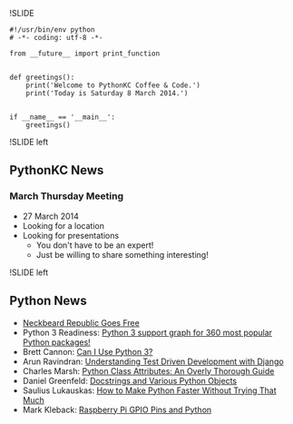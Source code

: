!SLIDE

~~~~{python}
#!/usr/bin/env python
# -*- coding: utf-8 -*-

from __future__ import print_function


def greetings():
    print('Welcome to PythonKC Coffee & Code.')
    print('Today is Saturday 8 March 2014.')


if __name__ == '__main__':
	greetings()

~~~~

!SLIDE left

## PythonKC News

### March Thursday Meeting

* 27 March 2014
* Looking for a location
* Looking for presentations
    * You don't have to be an expert!
    * Just be willing to share something interesting!

!SLIDE left

## Python News

* [Neckbeard Republic Goes Free](https://www.neckbeardrepublic.com)
* Python 3 Readiness: [Python 3 support graph for 360 most popular Python packages!](http://py3readiness.org)
* Brett Cannon: [Can I Use Python 3?](https://github.com/brettcannon/caniusepython3)
* Arun Ravindran: [Understanding Test Driven Development with Django](http://arunrocks.com/understanding-tdd-with-django/)
* Charles Marsh: [Python Class Attributes: An Overly Thorough Guide](http://www.toptal.com/python/python-class-attributes-an-overly-thorough-guide)
* Daniel Greenfeld: [Docstrings and Various Python Objects](http://pydanny.com/docstrings-and-various-python-objects.html)
* Saulius Lukauskas: [How to Make Python Faster Without Trying That Much](http://lukauskas.co.uk/articles/2014/02/12/how-to-make-python-faster-without-trying-that-much/)
* Mark Kleback: [Raspberry Pi GPIO Pins and Python](http://makezine.com/projects/tutorial-raspberry-pi-gpio-pins-and-python/)
